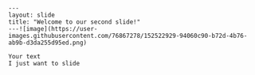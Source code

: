 
    ---
    layout: slide
    title: "Welcome to our second slide!"
    ---![image](https://user-images.githubusercontent.com/76867278/152522929-94060c90-b72d-4b76-ab9b-d3da255d95ed.png)

    Your text
    I just want to slide
